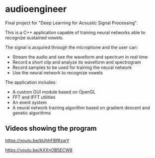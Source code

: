 # audioengineer
Final project for "Deep Learning for Acoustic Signal Processing".

This is a C++ application capable of training neural networks able to recognize sustained vowels.

The signal is acquired through the microphone and the user can:
- Stream the audio and see the waveform and spectrum in real time
- Record a short clip and analyze its waveform and spectrogram
- Record samples to be used for training the neural network
- Use the neural network to recognize vowels

The application includes:
- A custom GUI module based on OpenGL
- FFT and IFFT utilities
- An event system
- A neural network training algorithm based on gradient descent and genetic algorithms


## Videos showing the program
https://youtu.be/bUhhFBfRzwY

https://youtu.be/AXXnOB5ECW8
